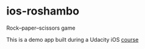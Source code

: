 # ios-roshambo
Rock–paper–scissors game

This is a demo app built during a Udacity iOS [course](https://www.udacity.com/course/uikit-fundamentals--ud788
)

